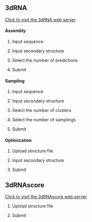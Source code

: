 ## 3dRNA

[Click to visit the 3dRNA web server](http://biophy.hust.edu.cn/3dRNA)

#### Assembly

1. Input sequence

2. Input secondary structure

3. Select the number of predictions

4. Submit

#### Sampling

1. Input sequence

2. Input secondary structure

3. Select the number of clusters

4. Select the number of samplings

5. Submit

#### Optimization

1. Upload structure file

2. Input secondary structure

3. Submit

## 3dRNAscore

[Click to visit the 3dRNAscore web server](http://biophy.hust.edu.cn/3dRNAscore)

1. Upload structure file

2. Submit

